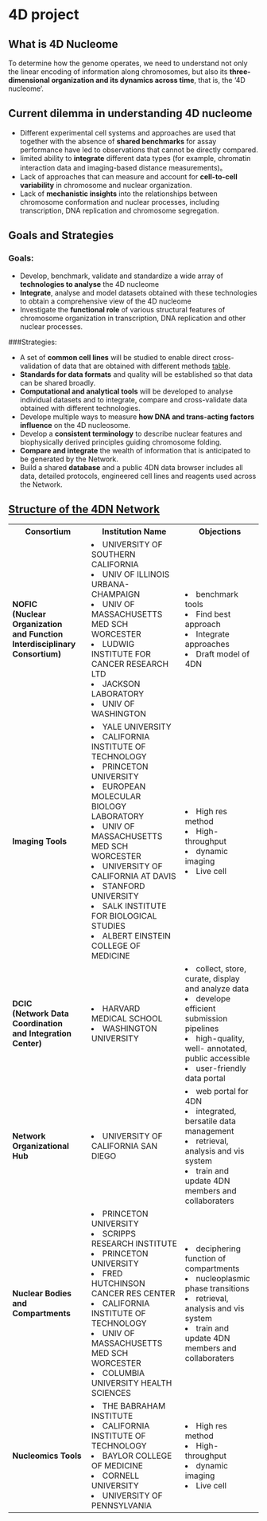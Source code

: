 # 4D project

## What is 4D Nucleome
To determine how the genome operates, we need to understand not only the linear encoding of information along chromosomes, but also its **three-dimensional organization and its dynamics across time**, that is, the ‘4D nucleome’.

## Current dilemma in understanding 4D nucleome
- Different experimental cell systems and approaches are used that together with the absence of **shared benchmarks** for assay performance have led to observations that cannot be directly compared. 
- Iimited ability to **integrate** different data types (for example, chromatin interaction data and imaging-based distance measurements)。
- Lack of approaches that can measure and account for **cell-to-cell variability** in chromosome and nuclear organization.
- Lack of **mechanistic insights** into the relationships between chromosome conformation and nuclear processes, including transcription, DNA replication and chromosome segregation.

## Goals and Strategies 
### Goals:
- Develop, benchmark, validate and standardize a wide array of **technologies to analyse** the 4D nucleome
- **Integrate**, analyse and model datasets obtained with these technologies to obtain a comprehensive view of the 4D nucleome
- Investigate the **functional role** of various structural features of chromosome organization in transcription, DNA replication and other nuclear processes. 

###Strategies:
- A set of **common cell lines** will be studied to enable direct cross- validation of data that are obtained with different methods [table](https://www.nature.com/articles/nature23884#t1).
- **Standards for data formats** and quality will be established so that data can be shared broadly.
- **Computational and analytical tools** will be developed to analyse individual datasets and to integrate, compare and cross-validate data obtained with different technologies.
- Develope multiple ways to measure **how DNA and trans-acting factors influence** on the 4D nucleosome.
- Develop a **consistent terminology** to describe nuclear features and biophysically derived principles guiding chromosome folding.
- **Compare and integrate** the wealth of information that is anticipated to be generated by the Network.
- Build a shared **database** and a public 4DN data browser includes all data, detailed protocols, engineered cell lines and reagents used across the Network.

## <a href="https://commonfund.nih.gov/4Dnucleome">Structure of the 4DN Network</a>
<table>
 <tr>
     <th>Consortium</th>
     <th>Institution Name</th>
     <th>Objections</th>
 </tr>
 <tr>
      <td><b>NOFIC<br>(Nuclear Organization<br> and Function<br>Interdisciplinary<br>Consortium) </td>
      <td><li>UNIVERSITY OF SOUTHERN CALIFORNIA</li>
        <li>UNIV OF ILLINOIS URBANA-CHAMPAIGN</li>
        <li>UNIV OF MASSACHUSETTS MED SCH WORCESTER</li>
        <li>LUDWIG INSTITUTE FOR CANCER RESEARCH LTD</li>
        <li>JACKSON LABORATORY</li>
        <li>UNIV OF WASHINGTON</li>
</td>
      <td><li>benchmark tools</li><li>Find best approach</li><li>Integrate approaches</li><li>Draft model of 4DN</li></td>
 </tr>
 <tr>
    <td><b>Imaging Tools</td>
    <td><li>YALE UNIVERSITY</li>
        <li>CALIFORNIA INSTITUTE OF TECHNOLOGY</li>
        <li>PRINCETON UNIVERSITY</li>
        <li>EUROPEAN MOLECULAR BIOLOGY LABORATORY</li>
        <li>UNIV OF MASSACHUSETTS MED SCH WORCESTER</li>
        <li>UNIVERSITY OF CALIFORNIA AT DAVIS</li>
        <li>STANFORD UNIVERSITY</li>
        <li>SALK INSTITUTE FOR BIOLOGICAL STUDIES</li>
        <li>ALBERT EINSTEIN COLLEGE OF MEDICINE</li>
    </td>
    <td><li>High res method</li><li>High-throughput</li><li>dynamic imaging</li><li>Live cell</li></td>
</tr>
 <tr>
    <td><b>DCIC<br>(Network Data<br>Coordination<br> and Integration<br> Center)</td>
    <td><li>HARVARD MEDICAL SCHOOL</li>
        <li>WASHINGTON UNIVERSITY</li>
    </td>
    <td><li>collect, store, curate, display and analyze data</li><li>develope efficient submission pipelines</li><li>high-quality, well- annotated, public accessible</li><li>user-friendly data portal</li></td>
</tr>
 <tr>
    <td><b>Network <br>Organizational <br>Hub</td>
    <td><li>UNIVERSITY OF CALIFORNIA SAN DIEGO</li>
    </td>
    <td><li>web portal for 4DN</li><li>integrated, bersatile data management
</li><li>retrieval, analysis and vis system</li><li>train and update 4DN members and collaboraters </li></td>
</tr>
 <tr>
    <td><b>Nuclear Bodies and Compartments</td>
    <td><li>PRINCETON UNIVERSITY</li>
    <li>SCRIPPS RESEARCH INSTITUTE</li>
    <li>PRINCETON UNIVERSITY</li>
    <li>FRED HUTCHINSON CANCER RES CENTER</li>
    <li>CALIFORNIA INSTITUTE OF TECHNOLOGY</li>
    <li>UNIV OF MASSACHUSETTS MED SCH WORCESTER</li>
    <li>COLUMBIA UNIVERSITY HEALTH SCIENCES</li>
    </td>
    <td><li>deciphering function of compartments</li><li>nucleoplasmic phase transitions</li><li>retrieval, analysis and vis system</li><li>train and update 4DN members and collaboraters </li></td>
    </tr>
 <tr>
    <td><b>Nucleomics Tools</td>
    <td><li>THE BABRAHAM INSTITUTE</li>
    <li>CALIFORNIA INSTITUTE OF TECHNOLOGY</li>
    <li>BAYLOR COLLEGE OF MEDICINE</li>
    <li>CORNELL UNIVERSITY</li>
    <li>UNIVERSITY OF PENNSYLVANIA</li>
    </td>
    <td><li>High res method</li><li>High-throughput</li><li>dynamic imaging</li><li>Live cell</li></td>
    </tr>
</table>















